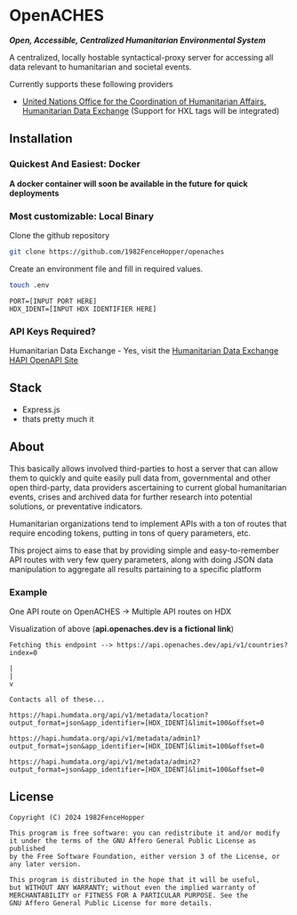 # OpenACHES

**_Open, Accessible, Centralized Humanitarian Environmental System_**

A centralized, locally hostable syntactical-proxy server for accessing all data relevant to humanitarian and societal events.

Currently supports these following providers

- [United Nations Office for the Coordination of Humanitarian Affairs, Humanitarian Data Exchange](https://data.humdata.org) (Support for HXL tags will be integrated)

## Installation

### Quickest And Easiest: Docker

**A docker container will soon be available in the future for quick deployments**

### Most customizable: Local Binary

Clone the github repository

```bash
git clone https://github.com/1982FenceHopper/openaches
```

Create an environment file and fill in required values.

```sh
touch .env
```

```
PORT=[INPUT PORT HERE]
HDX_IDENT=[INPUT HDX IDENTIFIER HERE]
```

### API Keys Required?

Humanitarian Data Exchange - Yes, visit the [Humanitarian Data Exchange HAPI OpenAPI Site](https://data.humdata.org/hapi)

## Stack

- Express.js
- thats pretty much it

## About

This basically allows involved third-parties to host a server that can allow them to quickly and quite easily pull data from, governmental and other open third-party, data providers ascertaining to current global humanitarian events, crises and archived data for further research into potential solutions, or preventative indicators.

Humanitarian organizations tend to implement APIs with a ton of routes that require encoding tokens, putting in tons of query parameters, etc.

This project aims to ease that by providing simple and easy-to-remember API routes with very few query parameters, along with doing JSON data manipulation to aggregate all results partaining to a specific platform

### Example

One API route on OpenACHES -> Multiple API routes on HDX

Visualization of above (**api.openaches.dev is a fictional link**)

```
Fetching this endpoint --> https://api.openaches.dev/api/v1/countries?index=0

|
|
v

Contacts all of these...

https://hapi.humdata.org/api/v1/metadata/location?output_format=json&app_identifier=[HDX_IDENT]&limit=100&offset=0

https://hapi.humdata.org/api/v1/metadata/admin1?output_format=json&app_identifier=[HDX_IDENT]&limit=100&offset=0

https://hapi.humdata.org/api/v1/metadata/admin2?output_format=json&app_identifier=[HDX_IDENT]&limit=100&offset=0
```

## License

```
Copyright (C) 2024 1982FenceHopper

This program is free software: you can redistribute it and/or modify
it under the terms of the GNU Affero General Public License as published
by the Free Software Foundation, either version 3 of the License, or any later version.

This program is distributed in the hope that it will be useful,
but WITHOUT ANY WARRANTY; without even the implied warranty of
MERCHANTABILITY or FITNESS FOR A PARTICULAR PURPOSE. See the
GNU Affero General Public License for more details.
```
